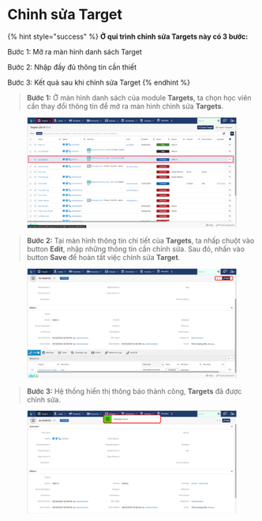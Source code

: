 # Chỉnh sửa Target

{% hint style="success" %}
**Ở qui trình chỉnh sửa Targets này có 3 bước:**

Bước 1: Mở ra màn hình danh sách Target

Bước 2: Nhập đầy đủ thông tin cần thiết

Bước 3: Kết quả sau khi chỉnh sửa Target
{% endhint %}

> **Bước 1:** Ở màn hình danh sách của module **Targets**, ta chọn học viên cần thay đổi thông tin để mở ra màn hình chỉnh sửa **Targets**.

<figure><img src="../../.gitbook/assets/image (1) (1) (1).png" alt=""><figcaption></figcaption></figure>

> **Bước 2:** Tại màn hình thông tin chi tiết của **Targets**, ta nhấp chuột vào button **Edit**, nhập những thông tin cần chỉnh sửa. Sau đó, nhấn vào button **Save** để hoàn tất việc chỉnh sửa **Target**.

<figure><img src="../../.gitbook/assets/image (2) (4) (1).png" alt=""><figcaption></figcaption></figure>

> **Bước 3:** Hệ thống hiển thị thông báo thành công, **Targets** đã được chỉnh sửa.

<figure><img src="../../.gitbook/assets/image (7) (3).png" alt=""><figcaption></figcaption></figure>
